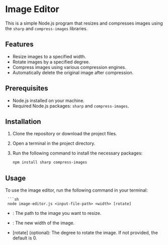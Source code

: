 # Image Editor

This is a simple Node.js program that resizes and compresses images using the `sharp` and `compress-images` libraries.

## Features

- Resize images to a specified width.
- Rotate images by a specified degree.
- Compress images using various compression engines.
- Automatically delete the original image after compression.

## Prerequisites

- Node.js installed on your machine.
- Required Node.js packages: `sharp` and `compress-images`.

## Installation

1. Clone the repository or download the project files.
2. Open a terminal in the project directory.
3. Run the following command to install the necessary packages:

   ```sh
   npm install sharp compress-images

## Usage

To use the image editor, run the following command in your terminal:

     ```sh
     node image-editor.js <input-file-path> <width> [rotate]

- <input-file-path>: The path to the image you want to resize.

- <width>: The new width of the image.

- [rotate] (optional): The degree to rotate the image. If not provided, the default is 0.

